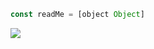 ```js
const readMe = [object Object]
```

![](https://komarev.com/ghpvc/?username=leecheeyong&color=orange)

